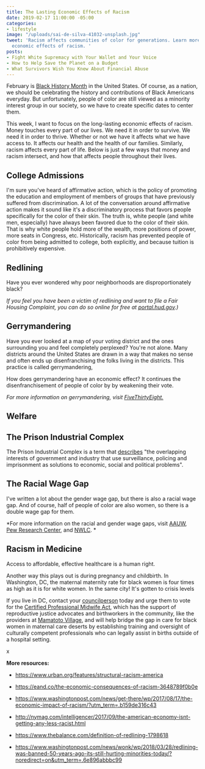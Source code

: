 ```yaml
---
title: The Lasting Economic Effects of Racism
date: 2019-02-17 11:00:00 -05:00
categories:
- lifestyle
image: "/uploads/sai-de-silva-41032-unsplash.jpg"
tweet: 'Racism affects communities of color for generations. Learn more about the
  economic effects of racism. '
posts:
- Fight White Supremacy with Your Wallet and Your Voice
- How to Help Save the Planet on a Budget
- What Survivors Wish You Knew About Financial Abuse
---
```


February is [Black History Month](https://www.africanamericanhistorymonth.gov/) in the United States. Of course, as a nation, we should be celebrating the history and contributions of Black Americans everyday. But unfortunately, people of color are still viewed as a minority interest group in our society, so we have to create specific dates to center them.

This week, I want to focus on the long-lasting economic effects of racism. Money touches every part of our lives. We need it in order to survive. We need it in order to thrive. Whether or not we have it affects what we have access to. It affects our health and the health of our families.  Similarly, racism affects every part of life. Below is just a few ways that money and racism intersect, and how that affects people throughout their lives.

## College Admissions

I'm sure you've heard of affirmative action, which is the policy of promoting the education and employment of members of groups that have previously suffered from discrimination. A lot of the conversation around affirmative action makes it sound like it's a discriminatory process that favors people specifically for the color of their skin. The truth is, white people (and white men, especially) have always been favored due to the color of their skin. That is why white people hold more of the wealth, more positions of power, more seats in Congress, etc. Historically, racism has prevented people of color from being admitted to college, both explicitly, and because tuition is prohibitively expensive. 

## Redlining

Have you ever wondered why poor neighborhoods are disproportionately black?

*If you feel you have been a victim of redlining and want to file a Fair Housing Complaint, you can do so online for free at [portal.hud.gov](https://www.hud.gov/).)*

## Gerrymandering

Have you ever looked at a map of your voting district and the ones surrounding you and feel completely perplexed? You're not alone. Many districts around the United States are drawn in a way that makes no sense and often ends up disenfranchising the folks living in the districts. This practice is called gerrymandering, 

How does gerrymandering have an economic effect? It continues the disenfranchisement of people of color by by weakening their vote. 

*For more information on gerrymandering, visit [FiveThirtyEight.](https://fivethirtyeight.com/tag/the-gerrymandering-project/)*

## Welfare

## The Prison Industrial Complex

The Prison Industrial Complex is a term that [describes](http://criticalresistance.org/about/not-so-common-language/) "the overlapping interests of government and industry that use surveillance, policing and imprisonment as solutions to economic, social and political problems". 

## The Racial Wage Gap

I've written a lot about the gender wage gap, but there is also a racial wage gap. And of course, half of people of color are also women, so there is a double wage gap for them.

*For more information on the racial and gender wage gaps, visit [AAUW](https://www.aauw.org/article/u-s-cities-reveal-a-wide-range-of-gender-and-racial-pay-gaps/), [Pew Research Center](http://www.pewresearch.org/fact-tank/2016/07/01/racial-gender-wage-gaps-persist-in-u-s-despite-some-progress/), and [NWLC](https://nwlc.org/issue/race-gender-wage-gaps/). *

## Racism in Medicine

Access to affordable, effective healthcare is a human right.

Another way this plays out is during pregnancy and childbirth. In Washington, DC, the maternal maternity rate for black women is four times as high as it is for white women. In the same city! It's gotten to crisis levels 

If you live in DC, contact your [councilperson](https://dccouncil.us/councilmembers/) today and urge them to vote for the [Certified Professional Midwife Act](https://twitter.us13.list-manage.com/track/click?u=599e1a5beef7a95f302010721&id=197c748929&e=22b115a14f), which has the support of reproductive justice advocates and birthworkers in the community, like the providers at [Mamatoto Village](https://www.mamatotovillage.org/), and will help bridge the gap in care for black women in maternal care deserts by establishing training and oversight of culturally competent professionals who can legally assist in births outside of a hospital setting.

x

**More resources:**

* https://www.urban.org/features/structural-racism-america

* https://eand.co/the-economic-consequences-of-racism-3648789f0b0e

* https://www.washingtonpost.com/news/get-there/wp/2017/08/17/the-economic-impact-of-racism/?utm_term=.b159de316c43

* http://nymag.com/intelligencer/2017/09/the-american-economy-isnt-getting-any-less-racist.html

* https://www.thebalance.com/definition-of-redlining-1798618

* https://www.washingtonpost.com/news/wonk/wp/2018/03/28/redlining-was-banned-50-years-ago-its-still-hurting-minorities-today/?noredirect=on&utm_term=.6e896abbbc99